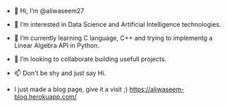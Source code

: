 - 👋 Hi, I’m @aliwaseem27
- 👀 I’m interested in Data Science and Artificial Intelligence technologies. 
- 🌱 I’m currently learning C language, C++ and trying to implementg a Linear Algebra API in Python. 
- 💞️ I’m looking to collaborate building usefull projects.
- 📫 Don't be shy and just say Hi.

- I just made a blog page, give it a visit ;) https://aliwaseem-blog.herokuapp.com/

<!---
aliwaseem27/aliwaseem27 is a ✨ special ✨ repository because its `README.md` (this file) appears on your GitHub profile.
You can click the Preview link to take a look at your changes.
--->
